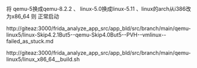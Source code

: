 
将 qemu-5换成qemu-8.2.2 、 linux-5.0换成linux-5.11 、linux的arch从i386改为x86_64   则 正常启动




http://giteaz:3000/frida_analyze_app_src/app_bld/src/branch/main/qemu-linux5/linux-Skip4.2.1But5--qemu-Skip4.0But5--PVH--vmlinux--failed_as_stuck.md



http://giteaz:3000/frida_analyze_app_src/app_bld/src/branch/main/qemu-linux5/linux_x86_64__build.sh